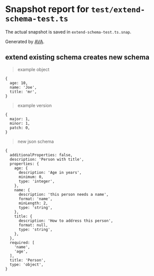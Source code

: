 # Snapshot report for `test/extend-schema-test.ts`

The actual snapshot is saved in `extend-schema-test.ts.snap`.

Generated by [AVA](https://ava.li).

## extend existing schema creates new schema

> example object

    {
      age: 10,
      name: 'Joe',
      title: 'mr',
    }

> example version

    {
      major: 1,
      minor: 1,
      patch: 0,
    }

> new json schema

    {
      additionalProperties: false,
      description: 'Person with title',
      properties: {
        age: {
          description: 'Age in years',
          minimum: 0,
          type: 'integer',
        },
        name: {
          description: 'this person needs a name',
          format: 'name',
          minLength: 2,
          type: 'string',
        },
        title: {
          description: 'How to address this person',
          format: null,
          type: 'string',
        },
      },
      required: [
        'name',
        'age',
      ],
      title: 'Person',
      type: 'object',
    }
